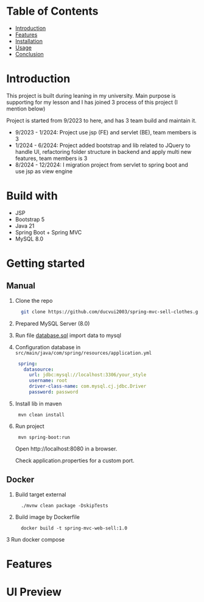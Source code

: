 <h1>Table of Contents</h1>

- [Introduction](#introduction)
- [Features](#features)
- [Installation](#installation)
- [Usage](#usage)
- [Conclusion](#conclusion)

# Introduction

This project is built during leaning in my university. Main purpose is supporting for my lesson and I has joined 3 process of this project (I mention below)

Project is started from 9/2023 to here, and has 3 team build and maintain it.

- 9/2023 - 1/2024: Project use jsp (FE) and servlet (BE), team members is 3
- 1/2024 - 6/2024: Project added bootstrap and lib related to JQuery to handle UI, refactoring folder structure in backend and apply multi new features, team members is 3
- 8/2024 - 12/2024: I migration project from servlet to spring boot and use jsp as view engine

# Build with

- JSP
- Bootstrap 5
- Java 21
- Spring Boot + Spring MVC
- MySQL 8.0

# Getting started

## Manual

1. Clone the repo

   ```bash
     git clone https://github.com/ducvui2003/spring-mvc-sell-clothes.git
   ```

2. Prepared MySQL Server (8.0)
3. Run file [database.sql]("./database.sql") import data to mysql
4. Configuration database in `src/main/java/com/spring/resources/application.yml`

   ```application.yml
    spring:
      datasource:
        url: jdbc:mysql://localhost:3306/your_style
        username: root
        driver-class-name: com.mysql.cj.jdbc.Driver
        password: password
   ```

5. Install lib in maven

   ```
    mvn clean install
   ```

6. Run project

   ```
    mvn spring-boot:run
   ```

   Open http://localhost:8080 in a browser.

   Check application.properties for a custom port.

## Docker

1. Build target external

   ```
     ./mvnw clean package -DskipTests
   ```

2. Build image by Dockerfile
   ```
     docker build -t spring-mvc-web-sell:1.0
   ```

3 Run docker compose

# Features

# UI Preview

```

```
